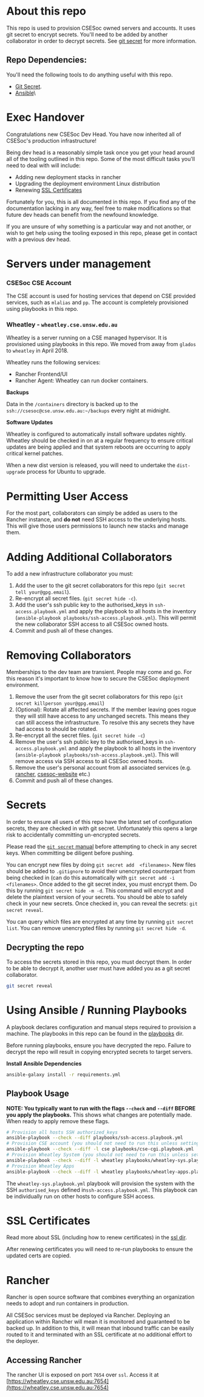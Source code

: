 # About this repo
This repo is used to provision CSESoc owned servers and accounts. It uses git secret to encrypt secrets. You'll need to be added by another collaborator in order to decrypt secrets. See [git secret](http://git-secret.io/) for more information.

## Repo Dependencies:

You'll need the following tools to do anything useful with this repo.

  - [Git Secret](http://git-secret.io/).
  - [Ansible](http://docs.ansible.com/ansible/latest/installation_guide/intro_installation.html)\

# Exec Handover

Congratulations new CSESoc Dev Head. You have now inherited all of CSESoc's production infrastructure!

Being dev head is a reasonably simple task once you get your head around all of the tooling outlined in this repo. Some of the most difficult tasks you'll need to deal with will include:

- Adding new deployment stacks in rancher
- Upgrading the deployment environment Linux distribution
- Renewing [SSL Certificates](ssl)

Fortunately for you, this is all documented in this repo. If you find any of the documentation lacking in any way, feel free to make modifications so that future dev heads can benefit from the newfound knowledge. 

If you are unsure of why something is a particular way and not another, or wish to get help using the tooling exposed in this repo, please get in contact with a previous dev head.    
 
# Servers under management

### CSESoc CSE Account

The CSE account is used for hosting services that depend on CSE provided services, such as `mlalias` and `pp`. The account is completely provisioned using playbooks in this repo.

### Wheatley - `wheatley.cse.unsw.edu.au`

Wheatley is a server running on a CSE managed hypervisor. It is provisioned using playbooks in this repo. We moved from away from `glados` to `wheatley` in April 2018.

Wheatley runs the following services:

- Rancher Frontend/UI
- Rancher Agent: Wheatley can run docker containers.

**Backups**

Data in the `/containers` directory is backed up to the `ssh://csesoc@cse.unsw.edu.au:~/backups` every night at midnight.

**Software Updates**

Wheatley is configured to automatically install software updates nightly. Wheatley should be checked in on at a regular frequency to ensure critical updates are being applied and that system reboots are occurring to apply critical kernel patches.

When a new dist version is released, you will need to undertake the `dist-upgrade` process for Ubuntu to upgrade.  

# Permitting User Access

For the most part, collaborators can simply be added as users to the Rancher instance, and **do not** need SSH access to the underlying hosts. This will give those users permissions to launch new stacks and manage them.

# Adding Additional Collaborators

To add a new infrastructure collaborator you must:

1. Add the user to the git secret collaborators for this repo (`git secret tell your@gpg.email`).
2. Re-encrypt all secret files. (`git secret hide -c`).
3. Add the user's ssh public key to the authorised_keys in `ssh-access.playbook.yml` and apply the playbook to all hosts in the inventory (`ansible-playbook playbooks/ssh-access.playbook.yml`). This will permit the new collaborator SSH access to all CSESoc owned hosts.
5. Commit and push all of these changes.

# Removing Collaborators

Memberships to the dev team are transient. People may come and go. For this reason it's important to know how to secure the CSESoc deployment environment.

1. Remove the user from the git secret collaborators for this repo (`git secret killperson your@gpg.email`)
2. (Optional): Rotate all affected secrets. If the member leaving goes rogue they will still have access to any unchanged secrets. This means they can still access the infrastructure. To resolve this any secrets they have had access to should be rotated.
3. Re-encrypt all the secret files. (`git secret hide -c`)
4. Remove the user's ssh public key to the authorised_keys in `ssh-access.playbook.yml` and apply the playbook to all hosts in the inventory (`ansible-playbook playbooks/ssh-access.playbook.yml`). This will remove access via SSH access to all CSESoc owned hosts.
5. Remove the user's personal account from all associated services (e.g. [rancher](https://wheatley.cse.unsw.edu.au:7654), [csesoc-website](https://www.csesoc.unsw.edu.au) etc.)
6. Commit and push all of these changes.

# Secrets

In order to ensure all users of this repo have the latest set of configuration secrets, they are checked in with git secret. Unfortunately this opens a large risk to accidentally committing un-encrypted secrets.

Please read the [`git secret` manual](http://git-secret.io/) before attempting to check in any secret keys. When committing be diligent before pushing.

You can encrypt new files by doing `git secret add  <filenames>`. New files should be added to `.gitignore` to avoid their unencrypted counterpart from being checked in (can do this automatically with `git secret add -i <filenames>`. Once added to the git secret index, you must encrypt them. Do this by running `git secret hide -m -d`. This command will encrypt and delete the plaintext version of your secrets. You should be able to safely check in your new secrets. Once checked in, you can reveal the secrets: `git secret reveal`.

You can query which files are encrypted at any time by running `git secret list`. You can remove unencrypted files by running `git secret hide -d`.


## Decrypting the repo

To access the secrets stored in this repo, you must decrypt them. In order to be able to decrypt it, another user must have added you as a git secret collaborator.

```bash
git secret reveal
```

# Using Ansible / Running Playbooks

A playbook declares configuration and manual steps required to provision a machine. The playbooks in this repo can be found in the [playbooks](ansible/playbooks/) dir.

Before running playbooks, ensure you have decrypted the repo. Failure to decrypt the repo will result in copying encrypted secrets to target servers.

**Install Ansible Dependencies**

```bash
ansible-galaxy install -r requirements.yml
```

## Playbook Usage

**NOTE: You typically want to run with the flags `--check` and `--diff` BEFORE you apply the playbooks.**
This shows what changes are potentially made. When ready to apply remove these flags.

```bash
# Provision all hosts SSH authorized_keys
ansible-playbook --check --diff playbooks/ssh-access.playbook.yml
# Provision CSE account (you should not need to run this unless setting up an entirely new environment)
ansible-playbook --check --diff -l cse playbooks/cse-cgi.playbook.yml
# Provision Wheatley System (you should not need to run this unless setting up an entirely new environment)
ansible-playbook --check --diff -l wheatley playbooks/wheatley-sys.playbook.yml
# Provision Wheatley Apps
ansible-playbook --check --diff -l wheatley playbooks/wheatley-apps.playbook.yml
```

The `wheatley-sys.playbook.yml` playbook will provision the system with the SSH `authorised_keys` defined in`ssh-access.playbook.yml`. This playbook can be individually run on other hosts to configure SSH access.

# SSL Certificates
Read more about SSL (including how to renew certificates) in the [ssl dir](ssl).

After renewing certificates you will need to re-run playbooks to ensure the updated certs are copied.

# Rancher

Rancher is open source software that combines everything an organization needs to adopt and run containers in production.

All CSESoc services must be deployed via Rancher. Deploying an application within Rancher will mean it is monitored and guaranteed to be backed up. In addition to this, it will mean that inbound traffic can be easily routed to it and terminated with an SSL certificate at no additional effort to the deployer.

## Accessing Rancher
The rancher UI is exposed on port `7654` over `ssl`. Access it at [https://wheatley.cse.unsw.edu.au:7654](https://wheatley.cse.unsw.edu.au:7654)
